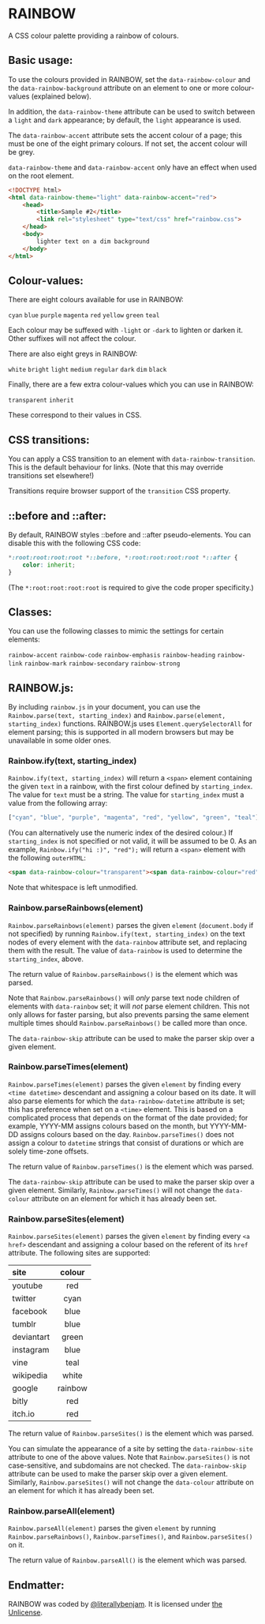 #  RAINBOW  #

A CSS colour palette providing a rainbow of colours.

##  Basic usage:  ##

To use the colours provided in RAINBOW, set the `data-rainbow-colour` and the `data-rainbow-background` attribute on an element to one or more colour-values (explained below).

In addition, the `data-rainbow-theme` attribute can be used to switch between a `light` and `dark` appearance; by default, the `light` appearance is used.

The `data-rainbow-accent` attribute sets the accent colour of a page; this must be one of the eight primary colours.
If not set, the accent colour will be grey.

`data-rainbow-theme` and `data-rainbow-accent` only have an effect when used on the root element.

```html
<!DOCTYPE html>
<html data-rainbow-theme="light" data-rainbow-accent="red">
    <head>
        <title>Sample #2</title>
        <link rel="stylesheet" type="text/css" href="rainbow.css">
    </head>
    <body>
        lighter text on a dim background
    </body>
</html>
```

##  Colour-values:  ##

There are eight colours available for use in RAINBOW:

`cyan` `blue` `purple` `magenta` `red` `yellow` `green` `teal`

Each colour may be suffexed with `-light` or `-dark` to lighten or darken it.
Other suffixes will not affect the colour.

There are also eight greys in RAINBOW:

`white` `bright` `light` `medium` `regular` `dark`  `dim` `black`

Finally, there are a few extra colour-values which you can use in RAINBOW:

`transparent` `inherit`

These correspond to their values in CSS.

##  CSS transitions:  ##

You can apply a CSS transition to an element with `data-rainbow-transition`.
This is the default behaviour for links.
(Note that this may override transitions set elsewhere!)

Transitions require browser support of the `transition` CSS property.

##  ::before and ::after:  ##

By default, RAINBOW styles ::before and ::after pseudo-elements.
You can disable this with the following CSS code:

```css
*:root:root:root:root *::before, *:root:root:root:root *::after {
    color: inherit;
}
```

(The `*:root:root:root:root` is required to give the code proper specificity.)

##  Classes:  ##

You can use the following classes to mimic the settings for certain elements:

`rainbow-accent` `rainbow-code` `rainbow-emphasis` `rainbow-heading` `rainbow-link` `rainbow-mark` `rainbow-secondary` `rainbow-strong`

##  RAINBOW.js:  ##

By including `rainbow.js` in your document, you can use the `Rainbow.parse(text, starting_index)` and `Rainbow.parse(element, starting_index)` functions.
RAINBOW.js uses `Element.querySelectorAll` for element parsing; this is supported in all modern browsers but may be unavailable in some older ones.

###  Rainbow.ify(text, starting_index)  ###

`Rainbow.ify(text, starting_index)` will return a `<span>` element containing the given `text` in a rainbow, with the first colour defined by `starting_index`.
The value for `text` must be a string.
The value for `starting_index` must a value from the following array:

```js
["cyan", "blue", "purple", "magenta", "red", "yellow", "green", "teal"]
```

(You can alternatively use the numeric index of the desired colour.)
If `starting_index` is not specified or not valid, it will be assumed to be 0.
As an example, `Rainbow.ify("hi :)", "red");` will return a `<span>` element with the following `outerHTML`:

```html
<span data-rainbow-colour="transparent"><span data-rainbow-colour="red">h</span><span data-rainbow-colour="yellow">i</span> <span data-rainbow-colour="green">:</span><span data-rainbow-colour="teal">)</span></span>
```

Note that whitespace is left unmodified.

###  Rainbow.parseRainbows(element)  ###

`Rainbow.parseRainbows(element)` parses the given `element` (`document.body` if not specified) by running `Rainbow.ify(text, starting_index)` on the text nodes of every element with the `data-rainbow` attribute set, and replacing them with the result.
The value of `data-rainbow` is used to determine the `starting_index`, above.

The return value of `Rainbow.parseRainbows()` is the element which was parsed.

Note that `Rainbow.parseRainbows()` will *only* parse text node children of elements with `data-rainbow` set; it will *not* parse element children.
This not only allows for faster parsing, but also prevents parsing the same element multiple times should `Rainbow.parseRainbows()` be called more than once.

The `data-rainbow-skip` attribute can be used to make the parser skip over a given element.

###  Rainbow.parseTimes(element)  ###

`Rainbow.parseTimes(element)` parses the given `element` by finding every `<time datetime>` descendant and assigning a colour based on its date.
It will also parse elements for which the `data-rainbow-datetime` attribute is set; this has preference when set on a `<time>` element.
This is based on a complicated process that depends on the format of the date provided; for example, YYYY-MM assigns colours based on the month, but YYYY-MM-DD assigns colours based on the day.
`Rainbow.parseTimes()` does not assign a colour to `datetime` strings that consist of durations or which are solely time-zone offsets.

The return value of `Rainbow.parseTimes()` is the element which was parsed.

The `data-rainbow-skip` attribute can be used to make the parser skip over a given element.
Similarly, `Rainbow.parseTimes()` will not change the `data-colour` attribute on an element for which it has already been set.

###  Rainbow.parseSites(element)  ###

`Rainbow.parseSites(element)` parses the given `element` by finding every `<a href>` descendant and assigning a colour based on the referent of its `href` attribute.
The following sites are supported:

| site       | colour  |
| :--------- | :-----: |
| youtube    | red     |
| twitter    | cyan    |
| facebook   | blue    |
| tumblr     | blue    |
| deviantart | green   |
| instagram  | blue    |
| vine       | teal    |
| wikipedia  | white   |
| google     | rainbow |
| bitly      | red     |
| itch.io    | red     |

The return value of `Rainbow.parseSites()` is the element which was parsed.

You can simulate the appearance of a site by setting the `data-rainbow-site` attribute to one of the above values.
Note that `Rainbow.parseSites()` is not case-sensitive, and subdomains are not checked.
The `data-rainbow-skip` attribute can be used to make the parser skip over a given element.
Similarly, `Rainbow.parseSites()` will not change the `data-colour` attribute on an element for which it has already been set.

###  Rainbow.parseAll(element)  ###

`Rainbow.parseAll(element)` parses the given `element` by running `Rainbow.parseRainbows()`, `Rainbow.parseTimes()`, and `Rainbow.parseSites()` on it.

The return value of `Rainbow.parseAll()` is the element which was parsed.

##  Endmatter:  ##

RAINBOW was coded by [@literallybenjam](https://twitter.com/literallybenjam).
It is licensed under [the Unlicense](http://unlicense.org/UNLICENSE).
